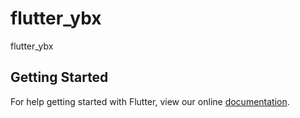 # flutter_ybx

flutter_ybx

## Getting Started

For help getting started with Flutter, view our online
[documentation](https://flutter.io/).
